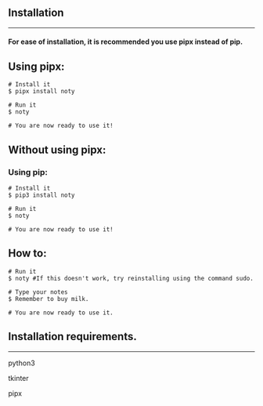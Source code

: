 

## Installation
---
#### For ease of installation, it is recommended you use pipx instead of pip.

## Using pipx:

    # Install it
    $ pipx install noty

    # Run it
    $ noty

    # You are now ready to use it!

## Without using pipx:

### Using pip:

    # Install it
    $ pip3 install noty

    # Run it
    $ noty

    # You are now ready to use it!


## How to:

    # Run it
    $ noty #If this doesn't work, try reinstalling using the command sudo.

    # Type your notes
    $ Remember to buy milk.

    # You are now ready to use it.


## Installation requirements.
---
python3

tkinter

pipx
